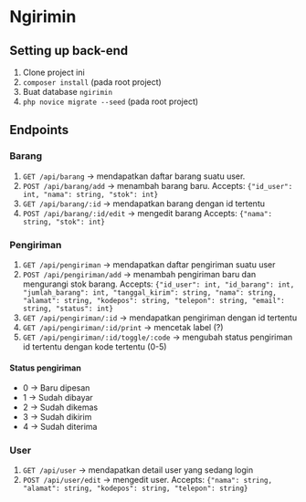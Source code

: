 # Ngirimin

## Setting up back-end

1. Clone project ini
2. `composer install` (pada root project)
3. Buat database `ngirimin`
4. `php novice migrate --seed` (pada root project)

## Endpoints

### Barang

1. `GET /api/barang` -> mendapatkan daftar barang suatu user.
2. `POST /api/barang/add` -> menambah barang baru. Accepts: `{"id_user": int, "nama": string, "stok": int}`
3. `GET /api/barang/:id` -> mendapatkan barang dengan id tertentu
4. `POST /api/barang/:id/edit` -> mengedit barang Accepts: `{"nama": string, "stok": int}`

### Pengiriman

1. `GET /api/pengiriman` -> mendapatkan daftar pengiriman suatu user
2. `POST /api/pengiriman/add` -> menambah pengiriman baru dan mengurangi stok barang. Accepts: `{"id_user": int, "id_barang": int, "jumlah_barang": int, "tanggal_kirim": string, "nama": string, "alamat": string, "kodepos": string, "telepon": string, "email": string, "status": int}`
3. `GET /api/pengiriman/:id` -> mendapatkan pengiriman dengan id tertentu
4. `GET /api/pengiriman/:id/print` -> mencetak label (?)
5. `GET /api/pengiriman/:id/toggle/:code` -> mengubah status pengiriman id tertentu dengan kode tertentu (0-5)

#### Status pengiriman

- 0 -> Baru dipesan
- 1 -> Sudah dibayar
- 2 -> Sudah dikemas
- 3 -> Sudah dikirim
- 4 -> Sudah diterima

### User

1. `GET /api/user` -> mendapatkan detail user yang sedang login
2. `POST /api/user/edit` -> mengedit user. Accepts: `{"nama": string, "alamat": string, "kodepos": string, "telepon": string}`
